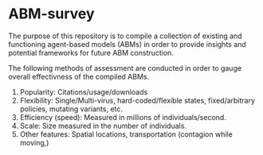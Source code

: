 # ABM-survey

The purpose of this repository is to compile a collection of existing and functioning agent-based models (ABMs) in order to provide insights and potential frameworks for future ABM construction. 

The following methods of assessment are conducted in order to gauge overall effectivness of the compiled ABMs.
  1. Popularity: Citations/usage/downloads
  2. Flexibility: Single/Multi-virus, hard-coded/flexible states, fixed/arbitrary policies, mutating variants, etc.
  3. Efficiency (speed): Measured in millions of individuals/second.
  4. Scale: Size measured in the number of individuals.
  5. Other features: Spatial locations, transportation (contagion while moving,)
